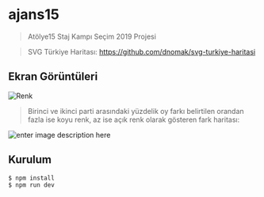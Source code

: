 # ajans15

> Atölye15 Staj Kampı Seçim 2019 Projesi

> SVG Türkiye Haritası: https://github.com/dnomak/svg-turkiye-haritasi

## Ekran Görüntüleri

![Renk](https://i.hizliresim.com/YQokLa.png)

> Birinci ve ikinci parti arasındaki yüzdelik oy farkı belirtilen orandan fazla ise koyu renk, az ise açık renk olarak gösteren fark haritası:

![enter image description here](https://i.hizliresim.com/8ajZvr.png)
## Kurulum

``` bash
$ npm install
$ npm run dev
```

